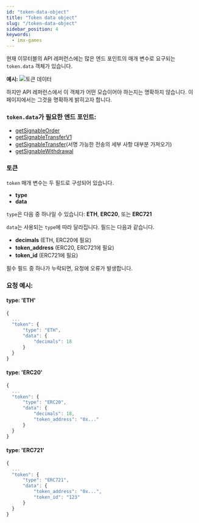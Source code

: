 ```yaml
---
id: "token-data-object"
title: "Token data object"
slug: "/token-data-object"
sidebar_position: 4
keywords:
  - imx-games
---
```


현재 이뮤터블의 API 레퍼런스에는 많은 엔드 포인트의 매개 변수로 요구되는 `token.data` 객체가 있습니다.

**예시:** ![토큰 데이터](/img/token-data.png "토큰 데이터 매개 변수")

하지만 API 레퍼런스에서 이 객체가 어떤 모습이어야 하는지는 명확하지 않습니다. 이 페이지에서는 그것을 명확하게 밝히고자 합니다.

### `token.data`가 필요한 엔드 포인트:
* [getSignableOrder](https://docs.x.immutable.com/reference#/operations/getSignableOrder)
* [getSignableTransferV1](https://docs.x.immutable.com/reference#/operations/getSignableTransferV1)
* [getSignableTransfer](https://docs.x.immutable.com/reference/#/operations/getSignableTransfer)(서명 가능한 전송의 세부 사항 대부분 가져오기)
* [getSignableWithdrawal](https://docs.x.immutable.com/reference#/operations/getSignableWithdrawal)

### 토큰

`token` 매개 변수는 두 필드로 구성되어 있습니다.
* **type**
* **data**

`type`은 다음 중 하나일 수 있습니다: **ETH**, **ERC20**, 또는 **ERC721**

`data`는 사용되는 `type`에 따라 달라집니다. 필드는 다음과 같습니다.
* **decimals** (ETH, ERC20에 필요)
* **token_address** (ERC20, ERC721에 필요)
* **token_id** (ERC721에 필요)

필수 필드 중 하나가 누락되면, 요청에 오류가 발생합니다.

### 요청 예시:

#### type: 'ETH'

```typescript
{
  ...
  "token": {
      "type": "ETH",
      "data": {
          "decimals": 18
      }
  }
}
```

#### type: 'ERC20'

```typescript
{
  ...
  "token": {
      "type": "ERC20",
      "data": {
          "decimals": 18,
          "token_address": "0x..."
      }
  }
}
```

#### type: 'ERC721'

```typescript
{
  ...
  "token": {
      "type": "ERC721",
      "data": {
          "token_address": "0x...",
          "token_id": "123"
      }
  }
}
```
